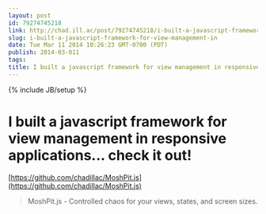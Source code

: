 ```yaml
---
layout: post
id: 79274745218
link: http://chad.ill.ac/post/79274745218/i-built-a-javascript-framework-for-view-management-in
slug: i-built-a-javascript-framework-for-view-management-in
date: Tue Mar 11 2014 10:26:23 GMT-0700 (PDT)
publish: 2014-03-011
tags: 
title: I built a javascript framework for view management in responsive applications... check it out!
---
```

{% include JB/setup %}


I built a javascript framework for view management in responsive applications... check it out!
==============================================================================================

[https://github.com/chadillac/MoshPit.js](https://github.com/chadillac/MoshPit.js)

> MoshPit.js - Controlled chaos for your views, states, and screen
> sizes.

